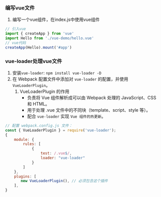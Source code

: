 ### 编写vue文件

1. 编写一个vue组件，在index.js中使用vue组件
```js
// 引入vue
import { createApp } from 'vue'
import Hello from './vue-demo/hello.vue'
// vue代码
createApp(Hello).mount('#app')
```

### vue-loader处理vue文件
1. 安装`vue-loader`: `npm install vue-loader -D`
2. 在 Webpack 配置文件中添加对 `vue-loader` 的配置，并使用 `VueLoaderPlugin`。 
    1. VueLoaderPlugin 的作用
        - 负责将 Vue 组件解析成可以由 Webpack 处理的 JavaScript、CSS 和 HTML。
        - 用于处理 .vue 文件中的不同块（template、script、style 等）。
        - 配合 `vue-loader` 实现 `Vue 组件的热更新`。

```js
// 配置 webpack.config.js 文件：
const { VueLoaderPlugin } = require('vue-loader');
{
    module: {
        rules: [
            {
                test: /.vue$/,
                loader: "vue-loader"
            }
        ]
    },
    plugins: [
       new VueLoaderPlugin(), // 必须包含这个插件
    ],
}

```